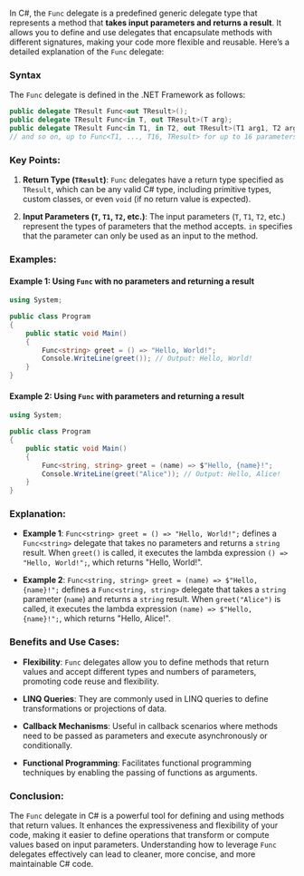 In C#, the `Func` delegate is a predefined generic delegate type that represents a method that **takes input parameters and returns a result**. It allows you to define and use delegates that encapsulate methods with different signatures, making your code more flexible and reusable. Here’s a detailed explanation of the `Func` delegate:

### Syntax

The `Func` delegate is defined in the .NET Framework as follows:

```csharp
public delegate TResult Func<out TResult>();
public delegate TResult Func<in T, out TResult>(T arg);
public delegate TResult Func<in T1, in T2, out TResult>(T1 arg1, T2 arg2);
// and so on, up to Func<T1, ..., T16, TResult> for up to 16 parameters
```

### Key Points:

1. **Return Type (`TResult`)**: `Func` delegates have a return type specified as `TResult`, which can be any valid C# type, including primitive types, custom classes, or even `void` (if no return value is expected).

2. **Input Parameters (`T`, `T1`, `T2`, etc.)**: The input parameters (`T`, `T1`, `T2`, etc.) represent the types of parameters that the method accepts. `in` specifies that the parameter can only be used as an input to the method.

### Examples:

#### Example 1: Using `Func` with no parameters and returning a result

```csharp
using System;

public class Program
{
    public static void Main()
    {
        Func<string> greet = () => "Hello, World!";
        Console.WriteLine(greet()); // Output: Hello, World!
    }
}
```

#### Example 2: Using `Func` with parameters and returning a result

```csharp
using System;

public class Program
{
    public static void Main()
    {
        Func<string, string> greet = (name) => $"Hello, {name}!";
        Console.WriteLine(greet("Alice")); // Output: Hello, Alice!
    }
}
```

### Explanation:

- **Example 1**: `Func<string> greet = () => "Hello, World!";` defines a `Func<string>` delegate that takes no parameters and returns a `string` result. When `greet()` is called, it executes the lambda expression `() => "Hello, World!";`, which returns "Hello, World!".

- **Example 2**: `Func<string, string> greet = (name) => $"Hello, {name}!";` defines a `Func<string, string>` delegate that takes a `string` parameter (`name`) and returns a `string` result. When `greet("Alice")` is called, it executes the lambda expression `(name) => $"Hello, {name}!";`, which returns "Hello, Alice!".

### Benefits and Use Cases:

- **Flexibility**: `Func` delegates allow you to define methods that return values and accept different types and numbers of parameters, promoting code reuse and flexibility.
  
- **LINQ Queries**: They are commonly used in LINQ queries to define transformations or projections of data.

- **Callback Mechanisms**: Useful in callback scenarios where methods need to be passed as parameters and execute asynchronously or conditionally.

- **Functional Programming**: Facilitates functional programming techniques by enabling the passing of functions as arguments.

### Conclusion:

The `Func` delegate in C# is a powerful tool for defining and using methods that return values. It enhances the expressiveness and flexibility of your code, making it easier to define operations that transform or compute values based on input parameters. Understanding how to leverage `Func` delegates effectively can lead to cleaner, more concise, and more maintainable C# code.